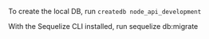 To create the local DB, run `createdb node_api_development`

With the Sequelize CLI installed, run sequelize db:migrate
